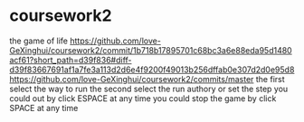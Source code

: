# coursework2
the game of life
https://github.com/love-GeXinghui/coursework2/commit/1b718b17895701c68bc3a6e88eda95d1480acf61?short_path=d39f836#diff-d39f83667691af1a7fe3a113d2d6e4f9200f49013b256dffab0e307d2d0e95d8
https://github.com/love-GeXinghui/coursework2/commits/master
the first select the way to run
the second select the run authory or set the step
you could out by click ESPACE at any time 
you could stop the game by click SPACE at any time
